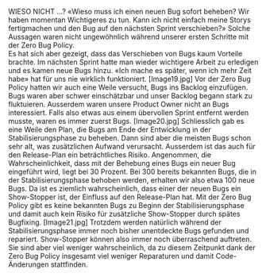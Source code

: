 ﻿WIESO NICHT ...?
«Wieso muss ich einen neuen Bug sofort beheben? Wir haben momentan Wichtigeres zu tun. Kann ich nicht  einfach meine Storys fertigmachen und den Bug auf den nächsten Sprint verschieben?» Solche Aussagen  waren nicht ungewöhnlich während unserer ersten Schritte mit der Zero Bug Policy.  
Es hat sich aber gezeigt, dass das Verschieben von Bugs kaum Vorteile brachte. Im nächsten Sprint hatte man wieder wichtigere Arbeit zu erledigen und es kamen neue Bugs hinzu. «Ich mache es später, wenn ich mehr Zeit habe» hat für uns nie wirklich funktioniert.
[Image19.jpg]
Vor der Zero Bug Policy hatten wir auch eine Weile versucht, Bugs  ins Backlog einzufügen. Bugs waren aber schwer einschätzbar  und unser Backlog begann stark zu fluktuieren. Ausserdem waren  unsere Product Owner nicht an Bugs interessiert. Falls also etwas  aus einem übervollen Sprint entfernt werden musste, waren es  immer zuerst Bugs. 
[Image20.jpg]
Schliesslich gab es eine Weile den Plan, die Bugs am Ende der Entwicklung in der Stabilisierungsphase zu  beheben. Dann sind aber die meisten Bugs schon sehr alt, was zusätzlichen Aufwand verursacht. Ausserdem  ist das auch für den Release-Plan ein beträchtliches Risiko. Angenommen, die Wahrscheinlichkeit, dass  mit der Behebung eines Bugs ein neuer Bug eingeführt wird, liegt bei 30 Prozent. Bei 300 bereits  bekannten Bugs, die in der Stabilisierungsphase behoben werden, erhalten wir also etwa 100 neue  Bugs. Da ist es ziemlich wahrscheinlich, dass einer der neuen Bugs ein Show-Stopper ist, der Einfluss auf  den Release-Plan hat. 
Mit der Zero Bug Policy gibt es keine bekannten Bugs zu Beginn der Stabilisierungsphase und damit auch kein Risiko für zusätzliche Show-Stopper durch spätes Bugfixing.
[Image21.jpg]
Trotzdem werden natürlich während der Stabilisierungsphase immer noch bisher unentdeckte Bugs gefunden  und repariert. Show-Stopper können also immer noch überraschend auftreten. Sie sind aber viel weniger  wahrscheinlich, da zu diesem Zeitpunkt dank der Zero Bug Policy insgesamt viel weniger Reparaturen und  damit Code-Änderungen stattfinden.